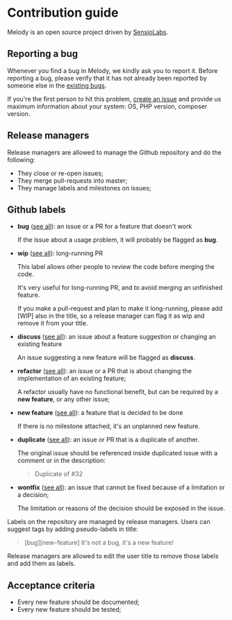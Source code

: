 Contribution guide
==================

Melody is an open source project driven by [SensioLabs](http://sensiolabs.com).

Reporting a bug
---------------

Whenever you find a bug in Melody, we kindly ask you to report it. Before
reporting a bug, please verify that it has not already been reported by someone
else in the
[existing bugs](https://github.com/sensiolabs/melody/issues?q=is%3Aopen+is%3Aissue).

If you're the first person to hit this problem,
[create an issue](https://github.com/sensiolabs/melody/issues/new) and provide
us maximum information about your system: OS, PHP version, composer version.

Release managers
----------------

Release managers are allowed to manage the Github repository and do the
following:

* They close or re-open issues;
* They merge pull-requests into master;
* They manage labels and milestones on issues;

Github labels
-------------

* **bug** ([see all](https://github.com/sensiolabs/melody/issues?q=label%3Abug)):
an issue or a PR for a feature that doesn't work

    If the issue about a usage problem, it will probably be flagged as **bug**.

* **wip** ([see all](https://github.com/sensiolabs/melody/issues?q=label%3Awip)):
long-running PR

    This label allows other people to review the code before merging the code.

    It's very useful for long-running PR, and to avoid merging an unfinished
    feature.

    If you make a pull-request and plan to make it long-running, please add
    [WIP] also in the title, so a release manager can flag it as wip and remove
    it from your title.

* **discuss** ([see all](https://github.com/sensiolabs/melody/issues?q=label%3Adiscuss)):
an issue about a feature suggestion or changing an existing feature

    An issue suggesting a new feature will be flagged as **discuss**.

* **refactor** ([see all](https://github.com/sensiolabs/melody/issues?q=label%3Arefactor)):
an issue or a PR that is about changing the implementation of an existing
feature;

    A refactor usually have no functional benefit, but can be required by a
    **new feature**, or any other issue;

* **new feature** ([see all](https://github.com/sensiolabs/melody/issues?q=label%3A"new+feature")):
a feature that is decided to be done

    If there is no milestone attached, it's an unplanned new feature.

* **duplicate** ([see all](https://github.com/sensiolabs/melody/issues?q=label%3Aduplicate)):
an issue or PR that is a duplicate of another.

    The original issue should be referenced inside duplicated issue with a comment or in the description:

    > Duplicate of #32

* **wontfix** ([see all](https://github.com/sensiolabs/melody/issues?q=label%3Awontfix)):
an issue that cannot be fixed because of a limitation or a decision;

    The limitation or reasons of the decision should be exposed in the issue.

Labels on the repository are managed by release managers. Users can suggest tags
by adding pseudo-labels in title:

> [bug][new-feature] It's not a bug, it's a new feature!

Release managers are allowed to edit the user title to remove those labels and
add them as labels.

Acceptance criteria
-------------------

* Every new feature should be documented;
* Every new feature should be tested;

